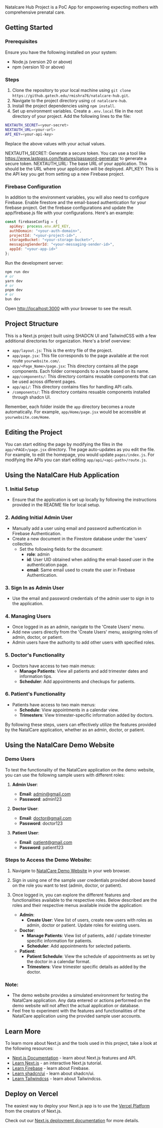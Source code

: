 <!-- Documentation for the Natalcare Hub Project which is a PoC App for empowering expecting mothers with comprehensive prenatal care. -->
Natalcare Hub Project is a PoC App for empowering expecting mothers with comprehensive prenatal care.

## Getting Started

### Prerequisites

Ensure you have the following installed on your system:

- Node.js (version 20 or above)
- npm (version 10 or above)

### Steps

1. Clone the repository to your local machine using `git clone https://github.gatech.edu/rmishra76/natalcare-hub.git`.
2. Navigate to the project directory using `cd natalcare-hub`.
3. Install the project dependencies using `npm install`.
4. Set up environment variables. Create a `.env.local` file in the root directory of your project. Add the following lines to the file:

```bash
NEXTAUTH_SECRET=<your-secret>
NEXTAUTH_URL=<your-url>
API_KEY=<your-api-key>
```

Replace the above values with your actual values.

NEXTAUTH_SECRET: Generate a secure token. You can use a tool like https://www.lastpass.com/features/password-generator to generate a secure token.
NEXTAUTH_URL: The base URL of your application. This should be the URL where your application will be deployed.
API_KEY: This is the API key you get from setting up a new Firebase project.

### Firebase Configuration

In addition to the environment variables, you will also need to configure Firebase. Enable firestore and the email-based authentication for your firebase project. Get the firebase configurations and update the app/firebase.js file with your configurations. Here's an example:

```javascript
const firebaseConfig = {
  apiKey: process.env.API_KEY,
  authDomain: "<your-auth-domain>",
  projectId: "<your-project-id>",
  storageBucket: "<your-storage-bucket>",
  messagingSenderId: "<your-messaging-sender-id>",
  appId: "<your-app-id>"
};
```


Run the development server:

```bash
npm run dev
# or
yarn dev
# or
pnpm dev
# or
bun dev
```

Open [http://localhost:3000](http://localhost:3000) with your browser to see the result.


## Project Structure

This is a Next.js project built using SHADCN UI and TailwindCSS with a few additional directories for organization. Here's a brief overview:

- `app/layout.js`: This is the entry file of the project.
- `app/page.jsx`: This file corresponds to the page available at the root route `yourwebsite.com/`.
- `app/<Page_Name>/page.jsx`: This directory contains all the page components. Each folder corresponds to a route based on its name.
- `app/components/`: This directory contains reusable components that can be used across different pages.
- `app/api/`: This directory contains files for handling API calls.
- `/components/`: This directory contains resuable components installed through shadcn UI.

Remember, each folder inside the `app` directory becomes a route automatically. For example, `app/Home/page.jsx` would be accessible at `yourwebsite.com/Home`.

## Editing the Project

You can start editing the page by modifying the files in the `app/<PAGE>/page.jsx` directory. The page auto-updates as you edit the file. For example, to edit the homepage, you would update `pages/index.js`. For modifying the APIs you can start editing `app/api/<api-path>/route.js`.

## Using the NatalCare Hub Application

### 1. Initial Setup

- Ensure that the application is set up locally by following the instructions provided in the README file for local setup.

### 2. Adding Initial Admin User

- Manually add a user using email and password authentication in Firebase Authentication.
- Create a new document in the Firestore database under the 'users' collection.
  - Set the following fields for the document:
    - **role**: admin
    - **id**: User UID obtained when adding the email-based user in the authentication page.
    - **email**: Same email used to create the user in Firebase Authentication.

### 3. Sign In as Admin User

- Use the email and password credentials of the admin user to sign in to the application.

### 4. Managing Users

- Once logged in as an admin, navigate to the 'Create Users' menu.
- Add new users directly from the 'Create Users' menu, assigning roles of admin, doctor, or patient.
- Admin users have the authority to add other users with specified roles.

### 5. Doctor's Functionality

- Doctors have access to two main menus:
  - **Manage Patients**: View all patients and add trimester dates and information tips.
  - **Scheduler**: Add appointments and checkups for patients.

### 6. Patient's Functionality

- Patients have access to two main menus:
  - **Schedule**: View appointments in a calendar view.
  - **Trimesters**: View trimester-specific information added by doctors.

By following these steps, users can effectively utilize the features provided by the NatalCare application, whether as an admin, doctor, or patient.

## Using the NatalCare Demo Website

### Demo Users

To test the functionality of the NatalCare application on the demo website, you can use the following sample users with different roles:

1. **Admin User**:
   - **Email**: admin@gmail.com
   - **Password**: admin123

2. **Doctor User**:
   - **Email**: doctor@gmail.com
   - **Password**: doctor123

3. **Patient User**:
   - **Email**: patient@gmail.com
   - **Password**: patient123

### Steps to Access the Demo Website:

1. Navigate to [NatalCare Demo Website](https://natalcare-hub.vercel.app/) in your web browser.

2. Sign in using one of the sample user credentials provided above based on the role you want to test (admin, doctor, or patient).

3. Once logged in, you can explore the different features and functionalities available to the respective roles. Below described are the roles and their respective menus available inside the application:

   - **Admin**: 
      - **Create User**: View list of users, create new users with roles as admin, doctor or patient. Update roles for existing users.
   - **Doctor**: 
      - **Manage Patients**: View list of patients, add / update trimester specific information for patients.
      - **Scheduler**: Add appointments for selected patients.
   - **Patient**: 
      - **Patient Schedule**: View the schedule of appointments as set by the doctor in a calendar format.
      - **Trimesters**: View trimester specific details as added by the doctor.

### Note:

- The demo website provides a simulated environment for testing the NatalCare application. Any data entered or actions performed on the demo website will not affect the actual application or database.
- Feel free to experiment with the features and functionalities of the NatalCare application using the provided sample user accounts.

## Learn More

To learn more about Next.js and the tools used in this project, take a look at the following resources:

- [Next.js Documentation](https://nextjs.org/docs) - learn about Next.js features and API.
- [Learn Next.js](https://nextjs.org/learn) - an interactive Next.js tutorial.
- [Learn Firebase](https://firebase.google.com/docs/) - learn about Firebase.
- [Learn shadcn/ui](https://ui.shadcn.com/docs) - learn about shadcn/ui.
- [Learn Tailwindcss](https://v2.tailwindcss.com/docs) - learn about Tailwindcss.

## Deploy on Vercel

The easiest way to deploy your Next.js app is to use the [Vercel Platform](https://vercel.com/new?utm_medium=default-template&filter=next.js&utm_source=create-next-app&utm_campaign=create-next-app-readme) from the creators of Next.js.

Check out our [Next.js deployment documentation](https://nextjs.org/docs/deployment) for more details.
